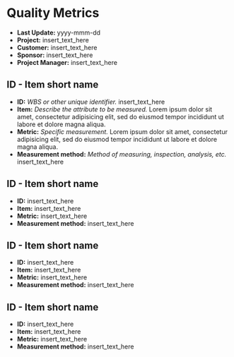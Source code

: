 # Quality Metrics

- **Last Update:** yyyy-mmm-dd
- **Project:** insert_text_here
- **Customer:** insert_text_here
- **Sponsor:** insert_text_here
- **Project Manager:** insert_text_here

## ID - Item short name

- **ID:** _WBS or other unique identifier._ insert_text_here
- **Item:** _Describe the attribute to be measured._ Lorem ipsum dolor sit amet, consectetur adipisicing elit, sed do eiusmod tempor incididunt ut labore et dolore magna aliqua.
- **Metric:** _Specific measurement._ Lorem ipsum dolor sit amet, consectetur adipisicing elit, sed do eiusmod tempor incididunt ut labore et dolore magna aliqua.
- **Measurement method:** _Method of measuring, inspection, analysis, etc._ insert_text_here

## ID - Item short name

- **ID:** insert_text_here
- **Item:** insert_text_here
- **Metric:** insert_text_here
- **Measurement method:** insert_text_here

## ID - Item short name

- **ID:** insert_text_here
- **Item:** insert_text_here
- **Metric:** insert_text_here
- **Measurement method:** insert_text_here

## ID - Item short name

- **ID:** insert_text_here
- **Item:** insert_text_here
- **Metric:** insert_text_here
- **Measurement method:** insert_text_here
